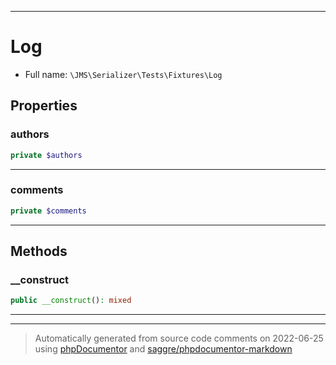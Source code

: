 ***

# Log





* Full name: `\JMS\Serializer\Tests\Fixtures\Log`



## Properties


### authors



```php
private $authors
```






***

### comments



```php
private $comments
```






***

## Methods


### __construct



```php
public __construct(): mixed
```











***


***
> Automatically generated from source code comments on 2022-06-25 using [phpDocumentor](http://www.phpdoc.org/) and [saggre/phpdocumentor-markdown](https://github.com/Saggre/phpDocumentor-markdown)
